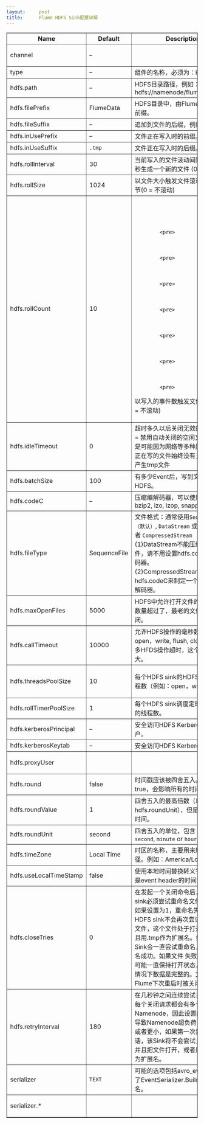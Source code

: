 ```yaml
---
layout:     post
title:      Flume HDFS Sink配置详解
---
```

<div id="article_content" class="article_content clearfix csdn-tracking-statistics" data-pid="blog" data-mod="popu_307" data-dsm="post">
								            <link rel="stylesheet" href="https://csdnimg.cn/release/phoenix/template/css/ck_htmledit_views-f76675cdea.css">
						<div class="htmledit_views" id="content_views">
                <table border="1" cellpadding="2" cellspacing="0"><thead><tr><th>Name</th>
			<th>Default</th>
			<th>Description</th>
		</tr></thead><tbody><tr><td>channel</td>
			<td>–</td>
			<td>
			<p> </p>
			</td>
		</tr><tr><td>type</td>
			<td>–</td>
			<td>组件的名称，必须为：HDFS</td>
		</tr><tr><td>hdfs.path</td>
			<td>–</td>
			<td>HDFS目录路径，例如：hdfs://namenode/flume/webdata/</td>
		</tr><tr><td>hdfs.filePrefix</td>
			<td>FlumeData</td>
			<td>HDFS目录中，由Flume创建的文件前缀。</td>
		</tr><tr><td>hdfs.fileSuffix</td>
			<td>–</td>
			<td>追加到文件的后缀，例如：.txt</td>
		</tr><tr><td>hdfs.inUsePrefix</td>
			<td>–</td>
			<td>文件正在写入时的前缀。</td>
		</tr><tr><td>hdfs.inUseSuffix</td>
			<td><code>.tmp</code></td>
			<td>文件正在写入时的后缀。</td>
		</tr><tr><td>hdfs.rollInterval</td>
			<td>30</td>
			<td>当前写入的文件滚动间隔，默认30秒生成一个新的文件 (0 = 不滚动)</td>
		</tr><tr><td>hdfs.rollSize</td>
			<td>1024</td>
			<td>以文件大小触发文件滚动，单位字节(0 = 不滚动)</td>
		</tr><tr><td>hdfs.rollCount</td>
			<td>10</td>
			<td>
			<pre>

 </pre>

			<pre>

 </pre>

			<pre>

 </pre>

			<pre>

 </pre>

			<pre>

 </pre>

			<pre>

 </pre>

			<pre>

 </pre>

			<pre>
以写入的事件数触发文件滚动。(0 = 不滚动)</pre>
			</td>
		</tr><tr><td>hdfs.idleTimeout</td>
			<td>0</td>
			<td>超时多久以后关闭无效的文件。(0 = 禁用自动关闭的空闲文件)但是还是可能因为网络等多种原因导致，正在写的文件始终没有关闭，从而产生tmp文件</td>
		</tr><tr><td>hdfs.batchSize</td>
			<td>100</td>
			<td>有多少Event后，写到文件才刷新到HDFS。</td>
		</tr><tr><td>hdfs.codeC</td>
			<td>–</td>
			<td>压缩编解码器，可以使用：gzip, bzip2, lzo, lzop, snappy</td>
		</tr><tr><td>hdfs.fileType</td>
			<td>SequenceFile</td>
			<td>文件格式：通常使用<code>SequenceFile（默认）</code>, <code>DataStream</code> 或者 <code>CompressedStream</code><br>
			(1)DataStream不能压缩输出文件，请不用设置hdfs.codeC编码解码器。<br>
			(2)CompressedStream要求设置hdfs.codeC来制定一个有效的编码解码器。</td>
		</tr><tr><td>hdfs.maxOpenFiles</td>
			<td>5000</td>
			<td>HDFS中允许打开文件的数据，如果数量超过了，最老的文件将被关闭。</td>
		</tr><tr><td>hdfs.callTimeout</td>
			<td>10000</td>
			<td>允许HDFS操作的毫秒数，例如：open，write, flush, close。如果很多HFDS操作超时，这个配置应该增大。</td>
		</tr><tr><td>hdfs.threadsPoolSize</td>
			<td>10</td>
			<td>
			<p>每个HDFS sink的HDFS的IO操作线程数（例如：open，write）</p>
			</td>
		</tr><tr><td>hdfs.rollTimerPoolSize</td>
			<td>1</td>
			<td>每个HDFS sink调度定时文件滚动的线程数。</td>
		</tr><tr><td>hdfs.kerberosPrincipal</td>
			<td>–</td>
			<td>安全访问HDFS Kerberos的主用户。</td>
		</tr><tr><td>hdfs.kerberosKeytab</td>
			<td>–</td>
			<td>安全访问HDFS Kerberos keytab</td>
		</tr><tr><td>hdfs.proxyUser</td>
			<td>
			<p> </p>
			</td>
			<td>
			<p> </p>
			</td>
		</tr><tr><td>hdfs.round</td>
			<td>false</td>
			<td>时间戳应该被四舍五入。(如果为true，会影响所有的时间，除了t%)</td>
		</tr><tr><td>hdfs.roundValue</td>
			<td>1</td>
			<td>四舍五入的最高倍数（单位配置在hdfs.roundUnit），但是要小于当前时间。</td>
		</tr><tr><td>hdfs.roundUnit</td>
			<td>second</td>
			<td>四舍五入的单位，包含：<code>second</code>, <code>minute</code> or <code>hour</code>.</td>
		</tr><tr><td>hdfs.timeZone</td>
			<td>Local Time</td>
			<td>时区的名称，主要用来解决目录路径。例如：America/Los_Angeles</td>
		</tr><tr><td>hdfs.useLocalTimeStamp</td>
			<td>false</td>
			<td>使用本地时间替换转义字符。 (而不是event header的时间戳)</td>
		</tr><tr><td>hdfs.closeTries</td>
			<td>0</td>
			<td>在发起一个关闭命令后，HDFS sink必须尝试重命名文件的次数。如果设置为1，重命名失败后，HDFS sink不会再次尝试重命名该文件，这个文件处于打开状态，并且用.tmp作为扩展名。如果为0，Sink会一直尝试重命名，直至重命名成功。如果文件 失败，这个文件可能一直保持打开状态，但是这种情况下数据是完整的。文件将会在Flume下次重启时被关闭。</td>
		</tr><tr><td>hdfs.retryInterval</td>
			<td>180</td>
			<td>在几秒钟之间连续尝试关闭文件。每个关闭请求都会有多个RPC往返Namenode，因此设置的太低可能导致Namenode超负荷，如果设置0或者更小，如果第一次尝试失败的话，该Sink将不会尝试关闭文件。并且把文件打开，或者用“.tmp”作为扩展名。</td>
		</tr><tr><td>serializer</td>
			<td><code>TEXT</code></td>
			<td>可能的选项包括avro_event或继承了EventSerializer.Builder接口的类名。</td>
		</tr><tr><td>serializer.*</td>
			<td>
			<p> </p>
			</td>
			<td>
			<p> </p>
			</td>
		</tr></tbody></table>            </div>
                </div>